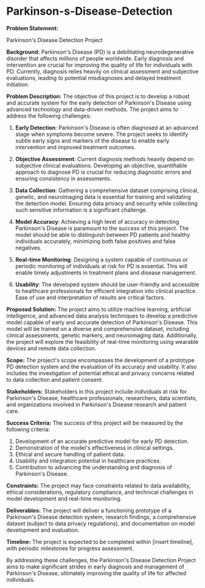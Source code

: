 # Parkinson-s-Disease-Detection
**Problem Statement:**

Parkinson's Disease Detection Project

**Background:**
Parkinson's Disease (PD) is a debilitating neurodegenerative disorder that affects millions of people worldwide. Early diagnosis and intervention are crucial for improving the quality of life for individuals with PD. Currently, diagnosis relies heavily on clinical assessment and subjective evaluations, leading to potential misdiagnoses and delayed treatment initiation.

**Problem Description:**
The objective of this project is to develop a robust and accurate system for the early detection of Parkinson's Disease using advanced technology and data-driven methods. The project aims to address the following challenges:

1. **Early Detection**: Parkinson's Disease is often diagnosed at an advanced stage when symptoms become severe. The project seeks to identify subtle early signs and markers of the disease to enable early intervention and improved treatment outcomes.

2. **Objective Assessment**: Current diagnosis methods heavily depend on subjective clinical evaluations. Developing an objective, quantifiable approach to diagnose PD is crucial for reducing diagnostic errors and ensuring consistency in assessments.

3. **Data Collection**: Gathering a comprehensive dataset comprising clinical, genetic, and neuroimaging data is essential for training and validating the detection model. Ensuring data privacy and security while collecting such sensitive information is a significant challenge.

4. **Model Accuracy**: Achieving a high level of accuracy in detecting Parkinson's Disease is paramount to the success of this project. The model should be able to distinguish between PD patients and healthy individuals accurately, minimizing both false positives and false negatives.

5. **Real-time Monitoring**: Designing a system capable of continuous or periodic monitoring of individuals at risk for PD is essential. This will enable timely adjustments in treatment plans and disease management.

6. **Usability**: The developed system should be user-friendly and accessible to healthcare professionals for efficient integration into clinical practice. Ease of use and interpretation of results are critical factors.

**Proposed Solution:**
The project aims to utilize machine learning, artificial intelligence, and advanced data analysis techniques to develop a predictive model capable of early and accurate detection of Parkinson's Disease. This model will be trained on a diverse and comprehensive dataset, including clinical assessments, genetic markers, and neuroimaging data. Additionally, the project will explore the feasibility of real-time monitoring using wearable devices and remote data collection.

**Scope:**
The project's scope encompasses the development of a prototype PD detection system and the evaluation of its accuracy and usability. It also includes the investigation of potential ethical and privacy concerns related to data collection and patient consent.

**Stakeholders:**
Stakeholders in this project include individuals at risk for Parkinson's Disease, healthcare professionals, researchers, data scientists, and organizations involved in Parkinson's Disease research and patient care.

**Success Criteria:**
The success of this project will be measured by the following criteria:

1. Development of an accurate predictive model for early PD detection.
2. Demonstration of the model's effectiveness in clinical settings.
3. Ethical and secure handling of patient data.
4. Usability and integration potential in healthcare practices.
5. Contribution to advancing the understanding and diagnosis of Parkinson's Disease.

**Constraints:**
The project may face constraints related to data availability, ethical considerations, regulatory compliance, and technical challenges in model development and real-time monitoring.

**Deliverables:**
The project will deliver a functioning prototype of a Parkinson's Disease detection system, research findings, a comprehensive dataset (subject to data privacy regulations), and documentation on model development and evaluation.

**Timeline:**
The project is expected to be completed within [insert timeline], with periodic milestones for progress assessment.

By addressing these challenges, the Parkinson's Disease Detection Project aims to make significant strides in early diagnosis and management of Parkinson's Disease, ultimately improving the quality of life for affected individuals.
